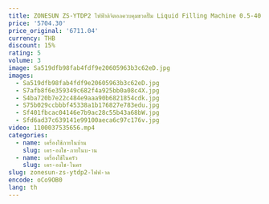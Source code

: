 ```yaml
---
title: ZONESUN ZS-YTDP2 ไฟฟ้าดิจิตอลควบคุมขวดปั๊ม Liquid Filling Machine 0.5-4000ml สําหรับน้ําหอมน้ําน้ํามันแอลกอฮอล์
price: '5704.30'
price_original: '6711.04'
currency: THB
discount: 15%
rating: 5
volume: 3
image: Sa519dfb98fab4fdf9e20605963b3c62eD.jpg
images:
  - Sa519dfb98fab4fdf9e20605963b3c62eD.jpg
  - S7afb8f6e359349c682f4a925bb0a08c4X.jpg
  - S4ba720b7e22c484e9aaa90b6821854cdk.jpg
  - S75b029ccbbbf45338a1b176827e783edu.jpg
  - Sf401fbcac04146e7b9ac28c55b43a68bW.jpg
  - Sfd6ad37c639141e99100aeca6c97c176v.jpg
video: 1100037535656.mp4
categories:
  - name: เครื่องใช้ภายในบ้าน
    slug: เคร-องใช-ภายในบ-าน
  - name: เครื่องใช้ในครัว
    slug: เคร-องใช-ในคร
slug: zonesun-zs-ytdp2-ไฟฟ-าด
encode: oCo9OB0
lang: th
---
```

  
